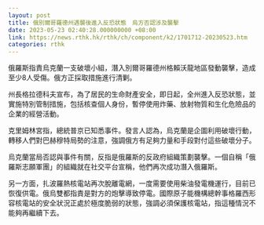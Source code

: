 ```yaml
---
layout: post
title: 俄別爾哥羅德州遇襲後進入反恐狀態　烏方否認涉及襲擊
date: 2023-05-23 02:40:28.000000000 +08:00
link: https://news.rthk.hk/rthk/ch/component/k2/1701712-20230523.htm
categories: rthk
---
```


俄羅斯指責烏克蘭一支破壞小組，潛入別爾哥羅德州格賴沃龍地區發動襲擊，造成至少8人受傷。俄方正採取措施進行清剿。

州長格拉德科夫宣布，為了居民的生命財產安全，即日起，全州進入反恐狀態，並實施特別管制措施，包括核查個人身份，暫停使用炸藥、放射物質和生化危險品的企業的經營活動。

克里姆林宮指，總統普京已知悉事件。發言人認為，烏克蘭是企圖利用破壞行動，轉移人們對巴赫穆特局勢的注意，強調俄方有足夠力量和手段對付這些破壞分子。

烏克蘭當局否認與事件有關，反指是俄羅斯的反政府組織策劃襲擊。一個自稱「俄羅斯志願軍團」的組織就在社交平台宣稱，他們再次成功潛入俄羅斯。

另一方面，扎波羅熱核電站再次脫離電網，一度需要使用柴油發電機運行，目前已恢復供電。俄烏雙都指責是對方的炮擊導致停電。國際原子能機構總幹事格羅西形容核電站的安全狀況正處於極度脆弱的狀態，強調必須保護核電站，指這種情況不能夠再繼續下去。
